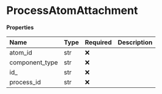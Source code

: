 # ProcessAtomAttachment

**Properties**

| Name           | Type | Required | Description |
| :------------- | :--- | :------- | :---------- |
| atom_id        | str  | ❌       |             |
| component_type | str  | ❌       |             |
| id\_           | str  | ❌       |             |
| process_id     | str  | ❌       |             |

